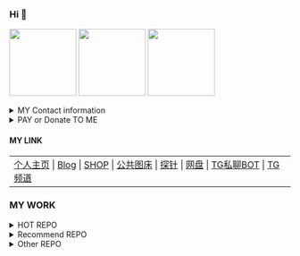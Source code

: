 ### Hi 👋
<a href="https://github.com/BlueSkyXN"><img src="https://ae01.alicdn.com/kf/U86be0ebc85004924a57b3f81c8091f51Y.jpg" height=120 /></a>
<a href="https://github.com/BlueSkyXN"><img src="https://github-readme-stats.vercel.app/api?username=BlueSkyXN&show_icons=true&count_private=true&title_color=006400&text_color=000080&bg_color=30,00FFFF,40E0D0,00CED1" height=120 /></a>
<a href="https://github.com/BlueSkyXN"><img src="https://github-readme-stats.vercel.app/api/top-langs/?username=BlueSkyXN&title_color=006400&text_color=000080&layout=compact&bg_color=30,00FFFF,40E0D0,00CED1" height=120 /></a>

<details><summary>MY Contact information</summary>
SMS（TEXT only) : +1 (760) 991-0564
 
Email: BlueSky@000714.xyz
 
<a href="https://t.me/BlueSkyXN_PM_bot">TG</a>

</details>
<details><summary>PAY or Donate TO ME</summary>
<a href="https://pay.000714.xyz/donate.html"><img src="https://imglf3.lf127.net/img/ajl3ZDh0YkZqYlVrK3hQNmVGSkd4K2FUWGNpYkJsMzBiMUI1ZisvNU5DOD0.png" height=40 /><img src="https://imglf6.lf127.net/img/ajl3ZDh0YkZqYlh3aFloZEplaCtKV1JHbSs3eEZ4YkJmM0RlL0hCd0pCaz0.png" height=40 /><img src="https://imglf4.lf127.net/img/ajl3ZDh0YkZqYlhUOWI5eEduM24wQ0k0NlVTTjEwSE5zbzZnNGRkWmpFaz0.png" height=40 />Stripe AliPay&WeChatPay&CreditCard&DebitCard&ApplePay&GooglePay</a>
 
 
<a href="https://pay.000714.xyz/donate.html"><img src="https://imglf6.lf127.net/img/ajl3ZDh0YkZqYlZKMXFiUHdZYk1Pbml2Qk8wK1RKREVBcVJxdk93YThBdz0.png" height=40 />PayPal CreditCard & DebitCard</a>
 
<a href="https://www.patreon.com/bePatron?u=63198165"><img src="https://p1.meituan.net/dpgroup/706dbe53f5639bcdcc8b8c95c37957bd1883.png" height=30 />Patron SUB With PayPal、CreditCard、DebitCard</a>

<a class="donate-with-crypto" href="https://pay.000714.xyz/donate.html">
<img src="https://p.pstatp.com/origin/pgc-image/8af5556b37ed4deab157d70fd9739db7" height=40 /><img src="https://p.pstatp.com/origin/pgc-image/670e45288dd24ac29b77b60509c0a09f" height=40 />Donate with Crypto by Coinpayments and Coinbase
</a>

<img src="https://p.pstatp.com/origin/pgc-image/12dca4dbf4c9480196b360cb3a7e18e2" height=40 />ApplePayCash : bluesky@000714.xyz
 
 
<a href="https://p.pstatp.com/origin/pgc-image/b0ea0cfd346348c3a6142bf0ae09c969"><img src="https://p.pstatp.com/origin/pgc-image/680e957a9bac488c8fa65c41cd64eedf" height=40 />GooglePayBalance ：blueskyxn</a>
 
<a href="https://cash.app/$BlueSkyXN"><img src="https://p.pstatp.com/origin/pgc-image/fd10a7eb31ce4456ac11639f6a969467" height=40 />Cash APP(By Square): $BlueSkyXN</a>
 
XMR：49c5wkbcbKVj2NFh1BEWW8er2wbQpuqvpHxjnZj9o9u9hpXPKKNdUWJUBoE3n7jYjpT81dLsuhUWkLmchaWPJ2zK7dLK14R
 
</details>


#### MY LINK
<table><tr><td><a href="https://000714.xyz">个人主页</a> |
<a href="https://www.blueskyxn.com">Blog</a> |
<a href="https://shop.blueskyxn.com">SHOP</a> |
<a href="https://img.blueskyxn.com">公共图床</a> |
<a href="https://status.blueskyxn.com">探针</a> |
<a href="https://www.blueskyxn.com/202102/4142.html">网盘</a> |
<a href="https://t.me/BlueSkyXN_PM_bot">TG私聊BOT</a> |
<a href="https://t.me/blueskyxnblog">TG频道</a></td></tr></table>

### MY WORK
<details><summary>HOT REPO</summary>
  
<a href="https://github.com/BlueSkyXN/AdGuardHomeRules">AdGuardHomeRules</a> AdguardHome百万规则项目

<a href="https://github.com/BlueSkyXN/SKY-BOX">SKY-BOX</a> 用于CentOS系统的多功能工具箱

<a href="https://github.com/BlueSkyXN/CFIP">CFIP</a> CloudFlare IP 测速

<a href="https://github.com/BlueSkyXN/KIENG-FigureBed">KIENG-FigureBed</a> KIENG开源图床前端面板

<a href="https://github.com/BlueSkyXN/DNS-AUTO-Switch">DNS-AUTO-Switch</a> 自动检测服务器故障并自动使用API修改并切换DNS解析

<a href="https://github.com/BlueSkyXN/lovespeed">lovespeed</a> 服务器定时自动测速并推送结果的脚本
  
<a href="https://github.com/BlueSkyXN/TencentCloud-Order">TencentCloud-Order</a> 腾讯云产品-自定义参数购买一键单页

</details>

<details><summary>Recommend REPO</summary>
  
<a href="https://github.com/BlueSkyXN/ChangeSource">ChangeSource</a> 为LInux系统一键更换软件源的一键脚本和其他替换源/备用镜像的常用脚本

<a href="https://github.com/BlueSkyXN/ip-to-img">ip-to-img</a> 动态生成包含IP等信息的状态图

<a href="https://github.com/BlueSkyXN/Cloudflare-Custom-Pages">Cloudflare-Custom-Pages</a> 美观的Cloudflare提示页

<a href="https://github.com/BlueSkyXN/RandomIMGAPI">RandomIMGAPI</a> 极简的动态随机图API

<a href="https://github.com/BlueSkyXN/ScannerReport">ScannerReport</a> 垃圾IP记录，垃圾ASN列表，CF防火墙规则，宝塔防火墙规则等
  
<a href="https://github.com/FZU-CS-BlueSkyXN/Logisim-FZU-CS">Logisim-FZU-CS</a>Logisim 系统综合实验
  
<a href="https://github.com/BlueSkyXN/Dual-Stack-WARP">Dual-Stack-WARP</a>基于 Docker容器 的WARP 双栈出网
 
<a href="https://github.com/BlueSkyXN/Yum-Git">Yum-Git</a> CentOS（YUM系列） 一键脚本：自动编译安装/更新 GIT软件包

</details>

<details><summary>Other REPO</summary>
 
<a href="https://github.com/BlueSkyXN/Route-trace">Route-trace</a> Linux 回程路由追踪检测智能一键脚本
  
<a href="https://github.com/BlueSkyXN/GitHub-FigureBed">Route-trace</a> 基于Github和Jsdelivr的自建图床
  

</details>


